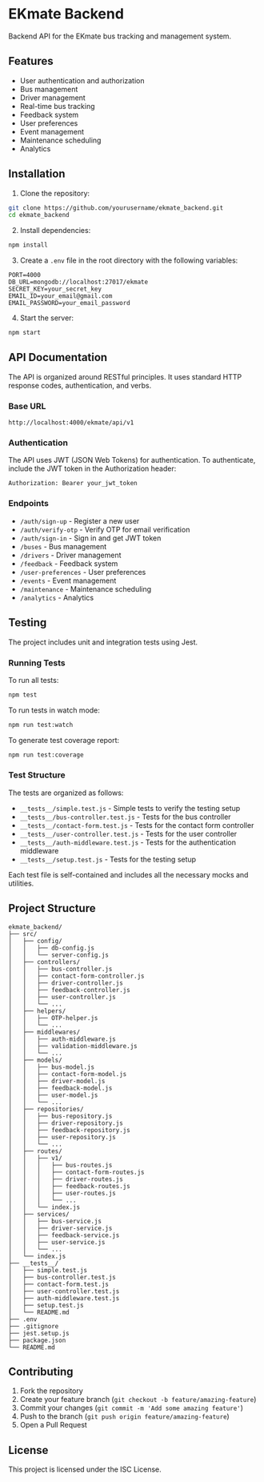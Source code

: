 # EKmate Backend

Backend API for the EKmate bus tracking and management system.

## Features

- User authentication and authorization
- Bus management
- Driver management
- Real-time bus tracking
- Feedback system
- User preferences
- Event management
- Maintenance scheduling
- Analytics

## Installation

1. Clone the repository:

```bash
git clone https://github.com/yourusername/ekmate_backend.git
cd ekmate_backend
```

2. Install dependencies:

```bash
npm install
```

3. Create a `.env` file in the root directory with the following variables:

```
PORT=4000
DB_URL=mongodb://localhost:27017/ekmate
SECRET_KEY=your_secret_key
EMAIL_ID=your_email@gmail.com
EMAIL_PASSWORD=your_email_password
```

4. Start the server:

```bash
npm start
```

## API Documentation

The API is organized around RESTful principles. It uses standard HTTP response codes, authentication, and verbs.

### Base URL

```
http://localhost:4000/ekmate/api/v1
```

### Authentication

The API uses JWT (JSON Web Tokens) for authentication. To authenticate, include the JWT token in the Authorization header:

```
Authorization: Bearer your_jwt_token
```

### Endpoints

- `/auth/sign-up` - Register a new user
- `/auth/verify-otp` - Verify OTP for email verification
- `/auth/sign-in` - Sign in and get JWT token
- `/buses` - Bus management
- `/drivers` - Driver management
- `/feedback` - Feedback system
- `/user-preferences` - User preferences
- `/events` - Event management
- `/maintenance` - Maintenance scheduling
- `/analytics` - Analytics

## Testing

The project includes unit and integration tests using Jest.

### Running Tests

To run all tests:

```bash
npm test
```

To run tests in watch mode:

```bash
npm run test:watch
```

To generate test coverage report:

```bash
npm run test:coverage
```

### Test Structure

The tests are organized as follows:

- `__tests__/simple.test.js` - Simple tests to verify the testing setup
- `__tests__/bus-controller.test.js` - Tests for the bus controller
- `__tests__/contact-form.test.js` - Tests for the contact form controller
- `__tests__/user-controller.test.js` - Tests for the user controller
- `__tests__/auth-middleware.test.js` - Tests for the authentication middleware
- `__tests__/setup.test.js` - Tests for the testing setup

Each test file is self-contained and includes all the necessary mocks and utilities.

## Project Structure

```
ekmate_backend/
├── src/
│   ├── config/
│   │   ├── db-config.js
│   │   └── server-config.js
│   ├── controllers/
│   │   ├── bus-controller.js
│   │   ├── contact-form-controller.js
│   │   ├── driver-controller.js
│   │   ├── feedback-controller.js
│   │   ├── user-controller.js
│   │   └── ...
│   ├── helpers/
│   │   ├── OTP-helper.js
│   │   └── ...
│   ├── middlewares/
│   │   ├── auth-middleware.js
│   │   ├── validation-middleware.js
│   │   └── ...
│   ├── models/
│   │   ├── bus-model.js
│   │   ├── contact-form-model.js
│   │   ├── driver-model.js
│   │   ├── feedback-model.js
│   │   ├── user-model.js
│   │   └── ...
│   ├── repositories/
│   │   ├── bus-repository.js
│   │   ├── driver-repository.js
│   │   ├── feedback-repository.js
│   │   ├── user-repository.js
│   │   └── ...
│   ├── routes/
│   │   ├── v1/
│   │   │   ├── bus-routes.js
│   │   │   ├── contact-form-routes.js
│   │   │   ├── driver-routes.js
│   │   │   ├── feedback-routes.js
│   │   │   ├── user-routes.js
│   │   │   └── ...
│   │   └── index.js
│   ├── services/
│   │   ├── bus-service.js
│   │   ├── driver-service.js
│   │   ├── feedback-service.js
│   │   ├── user-service.js
│   │   └── ...
│   └── index.js
├── __tests__/
│   ├── simple.test.js
│   ├── bus-controller.test.js
│   ├── contact-form.test.js
│   ├── user-controller.test.js
│   ├── auth-middleware.test.js
│   ├── setup.test.js
│   └── README.md
├── .env
├── .gitignore
├── jest.setup.js
├── package.json
└── README.md
```

## Contributing

1. Fork the repository
2. Create your feature branch (`git checkout -b feature/amazing-feature`)
3. Commit your changes (`git commit -m 'Add some amazing feature'`)
4. Push to the branch (`git push origin feature/amazing-feature`)
5. Open a Pull Request

## License

This project is licensed under the ISC License.
